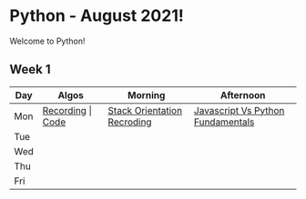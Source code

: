 # Python - August 2021!

Welcome to Python! 

## Week 1

 Day | Algos | Morning | Afternoon
 --- | --- | --- | ---
Mon | [Recording](https://youtu.be/rpqXKK7Qz40) &#124; [Code](https://github.com/KangKyungJin/September_Python/blob/main/Algos/W1/D1.js)| [Stack Orientation Recroding](https://youtu.be/souolbml0zM) | [Javascript Vs Python Fundamentals](https://github.com/KangKyungJin/September_Python/blob/main/Lectures/W1/python_fundies.md)
Tue |  |  | 
Wed |  |  | 
Thu |  |  | 
Fri |  |  | 

